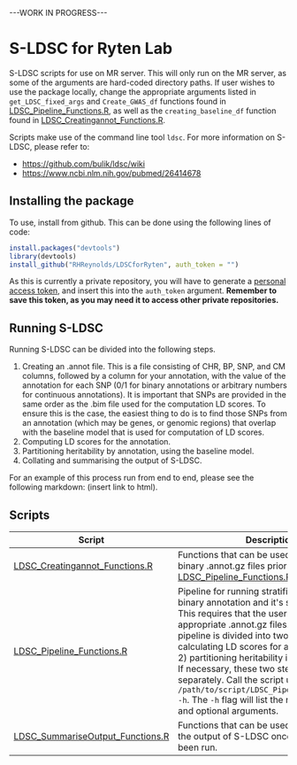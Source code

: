 ---WORK IN PROGRESS---

# S-LDSC for Ryten Lab
S-LDSC scripts for use on MR server. This will only run on the MR server, as some of the arguments are hard-coded directory paths. If user wishes to use the package locally, change the appropriate arguments listed in `get_LDSC_fixed_args` and `Create_GWAS_df` functions found in [LDSC_Pipeline_Functions.R](R/LDSC_Pipeline_Functions.R), as well as the `creating_baseline_df` function found in [LDSC_Creatingannot_Functions.R](R/LDSC_Creatingannot_Functions.R).

Scripts make use of the command line tool `ldsc`. For more information on S-LDSC, please refer to: 
- https://github.com/bulik/ldsc/wiki
- https://www.ncbi.nlm.nih.gov/pubmed/26414678

## Installing the package
To use, install from github. This can be done using the following lines of code:

``` r
install.packages("devtools")
library(devtools)
install_github("RHReynolds/LDSCforRyten", auth_token = "")
```

As this is currently a private repository, you will have to generate a [personal access token](https://help.github.com/en/articles/creating-a-personal-access-token-for-the-command-line), and insert this into the ```auth_token``` argument. **Remember to save this token, as you may need it to access other private repositories.**

## Running S-LDSC
Running S-LDSC can be divided into the following steps.
1. Creating an .annot file. This is a file consisting of CHR, BP, SNP, and CM columns, followed by a column for your annotation, with the value of the annotation for each SNP (0/1 for binary annotations or arbitrary numbers for continuous annotations). It is important that SNPs are provided in the same order as the .bim file used for the computation LD scores. To ensure this is the case, the easiest thing to do is to find those SNPs from an annotation (which may be genes, or genomic regions) that overlap with the baseline model that is used for computation of LD scores. 
2. Computing LD scores for the annotation.
3. Partitioning heritability by annotation, using the baseline model.
4. Collating and summarising the output of S-LDSC.

For an example of this process run from end to end, please see the following markdown: (insert link to html).

## Scripts

Script | Description | Author(s)
------ | ----------- | ---------
[LDSC_Creatingannot_Functions.R](R/LDSC_Creatingannot_Functions.R) | Functions that can be used for creating binary .annot.gz files prior to running [LDSC_Pipeline_Functions.R](R/LDSC_Pipeline_Functions.R). | RHR
[LDSC_Pipeline_Functions.R](R/LDSC_Pipeline_Functions.R) | Pipeline for running stratified LDSC with a binary annotation and it's subcategories. This requires that the user has created the appropriate .annot.gz files. Note that this pipeline is divided into two steps: 1) calculating LD scores for an annotation and 2) partitioning heritability in the annotation. If necessary, these two steps can be run separately. Call the script using: `Rscript /path/to/script/LDSC_Pipeline_Functions.R -h`. The `-h` flag will list the required inputs and optional arguments. | RHR
[LDSC_SummariseOutput_Functions.R](R/LDSC_SummariseOutput_Functions.R) | Functions that can be used to summarise the output of S-LDSC once pipeline has been run. | RHR
